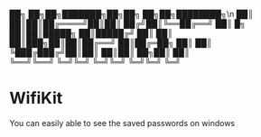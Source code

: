 ██╗    ██╗██╗███████╗██╗██╗  ██╗██╗████████╗\n
██║    ██║██║██╔════╝██║██║ ██╔╝██║╚══██╔══╝
██║ █╗ ██║██║█████╗  ██║█████╔╝ ██║   ██║   
██║███╗██║██║██╔══╝  ██║██╔═██╗ ██║   ██║   
╚███╔███╔╝██║██║     ██║██║  ██╗██║   ██║   
 ╚══╝╚══╝ ╚═╝╚═╝     ╚═╝╚═╝  ╚═╝╚═╝   ╚═╝   
                                            
# WifiKit
You can easily able to see the saved passwords on windows
